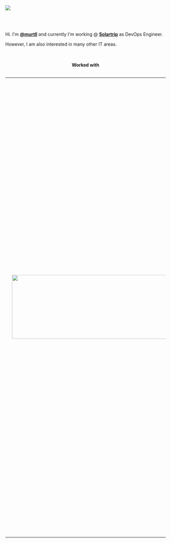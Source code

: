 <div align="left">
<img align="left" src="https://media.giphy.com/media/v1.Y2lkPTc5MGI3NjExaDh0NmM0ZnlhZjhvZW1oa2djM3pyM3FreHp4dnY0cXhzczkwdWE5NCZlcD12MV9pbnRlcm5hbF9naWZfYnlfaWQmY3Q9cw/fr9wWxqvIGGcuLO8PJ/source.gif" width="200"/>
</div>
<br>
<br>
<br>
<br>
<div id="about">
    <p>Hi. I'm <b><a href="https://github.com/murtll">@murtll</a></b> and currently I'm working @ <b><a href="https://www.solartrip.com">Solartrip</a></b> as DevOps Engineer.</p>
    <p>However, I am also interested in many other IT areas.</p>
</div>
<br>
<br>

<div align="center">
    <b>Worked with</b>
    <br>
    <br>
    <table border="0px">
    <tr>
    <td>
    <div width="300">
        <img src="https://raw.githubusercontent.com/devicons/devicon/master/icons/docker/docker-original.svg" title="Docker" alt="Docker" width="50" height="50"/>
        <img src="https://raw.githubusercontent.com/devicons/devicon/master/icons/kubernetes/kubernetes-plain.svg" title="Kubernetes" alt="Kubernetes" width="50" height="50"/>
        <img src="https://github.com/devicons/devicon/raw/master/icons/helm/helm-original.svg" title="Helm" alt="Helm" width="50" height="50"/>
        <img src="https://github.com/devicons/devicon/raw/master/icons/argocd/argocd-original.svg" title="ArgoCD" alt="ArgoCD" width="50" height="50"/>
        <img src="https://github.com/devicons/devicon/raw/master/icons/vault/vault-original.svg" title="Vault" alt="Vault" width="50" height="50"/>
        <img src="https://raw.githubusercontent.com/devicons/devicon/master/icons/bash/bash-original.svg" title="Bash" alt="Bash" width="50" height="50"/>
        <img src="https://raw.githubusercontent.com/devicons/devicon/master/icons/linux/linux-original.svg" title="Linux" alt="Linux" width="50" height="50"/>
        <img src="https://raw.githubusercontent.com/devicons/devicon/master/icons/git/git-original.svg" title="Git" alt="Git" width="50" height="50"/>
        <img src="https://raw.githubusercontent.com/devicons/devicon/master/icons/github/github-original.svg" title="Github" alt="Github" width="50" height="50"/>
        <img src="https://github.com/devicons/devicon/raw/master/icons/jenkins/jenkins-original.svg" title="Jdenkins" alt="Jenkins" width="50" height="50"/>
        <img src="https://raw.githubusercontent.com/devicons/devicon/master/icons/terraform/terraform-original.svg" title="Terraform" alt="Terraform" width="50" height="50"/>
        <img src="https://raw.githubusercontent.com/devicons/devicon/master/icons/amazonwebservices/amazonwebservices-plain-wordmark.svg" title="AWS" alt="AWS" width="50" height="50"/>
        <img src="https://github.com/devicons/devicon/raw/master/icons/ansible/ansible-original.svg" title="Ansible" alt="Ansible" width="50" height="50"/>
        <img src="https://raw.githubusercontent.com/github/explore/85cceaeeaf993ca35664dc37ea24f9237fbbfc14/topics/nginx/nginx.png" title="Nginx" alt="Nginx" width="50" height="50"/>
        <img src="https://github.com/devicons/devicon/raw/master/icons/traefikproxy/traefikproxy-original.svg" title="Traefik" alt="Traefik" width="50" height="50"/>
        <img src="https://raw.githubusercontent.com/devicons/devicon/master/icons/grafana/grafana-original.svg" title="Grafana" alt="Grafana" width="50" height="50"/>
        <img src="https://raw.githubusercontent.com/devicons/devicon/master/icons/prometheus/prometheus-original.svg" title="Prometheus" alt="Prometheus" width="50" height="50"/>
        <img src="https://github.com/devicons/devicon/raw/master/icons/elasticsearch/elasticsearch-original.svg" title="ELK" alt="ELK" width="50" height="50"/>
        <img src="https://raw.githubusercontent.com/devicons/devicon/master/icons/postgresql/postgresql-plain.svg" title="PostgreSQL" alt="PostgreSQL" width="50" height="50"/>
        <img src="https://raw.githubusercontent.com/devicons/devicon/master/icons/redis/redis-plain.svg" title="Redis" alt="Redis" width="50" height="50"/>
        <img src="https://raw.githubusercontent.com/devicons/devicon/master/icons/go/go-original-wordmark.svg" title="Go" alt="Go" width="50" height="50"/>
        <img src="https://raw.githubusercontent.com/devicons/devicon/master/icons/java/java-original.svg" title="Java" alt="Java" width="50" height="50"/>
        <img src="https://raw.githubusercontent.com/devicons/devicon/master/icons/kotlin/kotlin-original.svg" title="Kotlin" alt="Kotlin" width="50" height="50"/>
        <img src="https://raw.githubusercontent.com/devicons/devicon/master/icons/nodejs/nodejs-original.svg" title="NodeJS" alt="NodeJS" width="50" height="50"/>
        <img src="https://raw.githubusercontent.com/devicons/devicon/master/icons/react/react-original.svg" title="React" alt="React" width="50" height="50"/>
        <img src="https://raw.githubusercontent.com/devicons/devicon/master/icons/flutter/flutter-original.svg" title="Flutter" alt="Flutter" width="50" height="50"/>
        <img src="https://raw.githubusercontent.com/devicons/devicon/master/icons/python/python-original.svg" title="Python" alt="Python" width="50" height="50"/>
    </div>
    </td>
    <td>
    <div>
        <img height="200" width="500" src="https://github-readme-stats.vercel.app/api/top-langs/?username=murtll&layout=compact&hide_border=true&theme=github_dark&hide=html" />
    </div>
    </td>
    </tr>
    </table>
</div>
